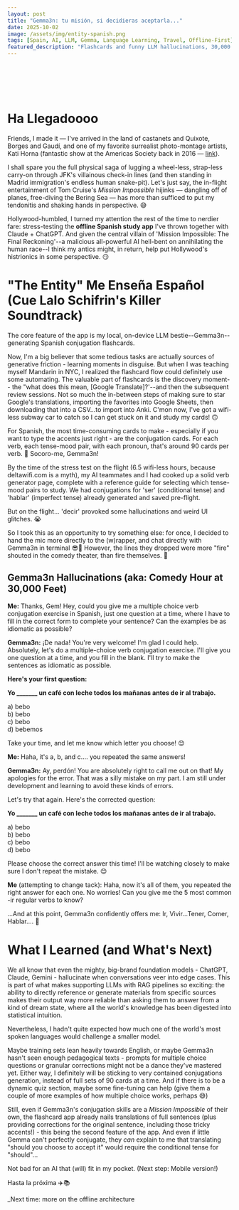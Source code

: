 ```yaml
---
layout: post
title: "Gemma3n: tu misión, si decidieras aceptarla..."
date: 2025-10-02
image: /assets/img/entity-spanish.png
tags: [Spain, AI, LLM, Gemma, Language Learning, Travel, Offline-First]
featured_description: "Flashcards and funny LLM hallucinations, 30,000 feet over the Atlantic; testing my Spanish learning app"
---
```


<br>
<br>
<br>
<br>

# Ha Llegadoooo

Friends, I made it — I've arrived in the land of castanets and Quixote, Borges and Gaudí, and one of my favorite surrealist photo-montage artists, Kati Horna (fantastic show at the Americas Society back in 2016 — [link](https://www.as-coa.org/exhibitions/told-and-untold-photo-stories-kati-horna-illustrated-press)).

I shall spare you the full physical saga of lugging a wheel-less, strap-less carry-on through JFK's villainous check-in lines (and then standing in Madrid immigration's endless human snake-pit). Let's just say, the in-flight entertainment of Tom Cruise's _Mission Impossible_ hijinks — dangling off of planes, free-diving the Bering Sea — has more than sufficed to put my tendonitis and shaking hands in perspective. 😅

Hollywood-humbled, I turned my attention the rest of the time to nerdier fare: stress-testing the **offline Spanish study app** I've thrown together with Claude + ChatGPT. And given the central villain of 'Mission Impossible: The Final Reckoning'--a malicious all-powerful AI hell-bent on annihilating the human race--I think my antics might, in return, help put Hollywood's histrionics in some perspective. 😏

# "The Entity" Me Enseña Español (Cue Lalo Schifrin's Killer Soundtrack)

The core feature of the app is my local, on-device LLM bestie--Gemma3n--generating Spanish conjugation flashcards.

Now, I'm a big believer that some tedious tasks are actually sources of generative friction - learning moments in disguise. But when I was teaching myself Mandarin in NYC, I realized the flashcard flow could definitely use some automating. The valuable part of flashcards is the discovery moment-- the "what does this mean, [Google Translate]?'--and then the subsequent review sessions. Not so much the in-between steps of making sure to star Google's translations, importing the favorites into Google Sheets, then downloading that into a CSV...to import into Anki. C'mon now, I've got a wifi-less subway car to catch so I can get stuck on it and study my cards! 🙃

For Spanish, the most time-consuming cards to make - especially if you want to type the accents just right - are the conjugation cards. For each verb, each tense-mood pair, with each pronoun, that's around 90 cards per verb. 🤯 Socoro-me, Gemma3n!

By the time of the stress test on the flight (6.5 wifi-less hours, because deltawifi.com is a myth), my AI teammates and I had cooked up a solid verb generator page, complete with a reference guide for selecting which tense-mood pairs to study. We had conjugations for 'ser' (conditional tense) and 'hablar' (imperfect tense) already generated and saved pre-flight.

But on the flight... 'decir' provoked some hallucinations and weird UI glitches. 😭

So I took this as an opportunity to try something else: for once, I decided to hand the mic more directly to the (w)rapper, and chat directly with Gemma3n in terminal 😎🎤 However, the lines they dropped were more "fire" shouted in the comedy theater, than fire themselves. 🫠

## Gemma3n Hallucinations (aka: Comedy Hour at 30,000 Feet)

**Me:** Thanks, Gem! Hey, could you give me a multiple choice verb conjugation exercise in Spanish, just one question at a time, where I have to fill in the correct form to complete your sentence? Can the examples be as idiomatic as possible?

**Gemma3n:** ¡De nada! You're very welcome! I'm glad I could help. Absolutely, let's do a multiple-choice verb conjugation exercise. I'll give you one question at a time, and you fill in the blank. I'll try to make the sentences as idiomatic as possible.

**Here's your first question:**

**Yo _______ un café con leche todos los mañanas antes de ir al trabajo.**

a) bebo  
b) bebo  
c) bebo  
d) bebemos

Take your time, and let me know which letter you choose! 😊

**Me:** Haha, it's a, b, and c.... you repeated the same answers!

**Gemma3n:** Ay, perdón! You are absolutely right to call me out on that! My apologies for the error. That was a silly mistake on my part. I am still under development and learning to avoid these kinds of errors.

Let's try that again. Here's the corrected question:

**Yo _______ un café con leche todos los mañanas antes de ir al trabajo.**

a) bebo  
b) bebo  
c) bebo  
d) bebo

Please choose the correct answer this time! I'll be watching closely to make sure I don't repeat the mistake. 😊

**Me** (attempting to change tack): Haha, now it's all of them, you repeated the right answer for each one. No worries! Can you give me the 5 most common -ir regular verbs to know?

...And at this point, Gemma3n confidently offers me: Ir, Vivir...Tener, Comer, Hablar.... 😬

# What I Learned (and What's Next)

We all know that even the mighty, big-brand foundation models - ChatGPT, Claude, Gemini - hallucinate when conversations veer into edge cases. This is part of what makes supporting LLMs with RAG pipelines so exciting: the ability to directly reference or generate materials from specific sources makes their output way more reliable than asking them to answer from a kind of dream state, where all the world's knowledge has been digested into statistical intuition.

Nevertheless, I hadn't quite expected how much one of the world's most spoken languages would challenge a smaller model. 

Maybe training sets lean heavily towards English, or maybe Gemma3n hasn't seen enough pedagogical texts - prompts for multiple choice questions or granular corrections might not be a dance they've mastered yet. Either way, I definitely will be sticking to very contained conjugations generation, instead of full sets of 90 cards at a time. And if there is to be a dynamic quiz section, maybe some fine-tuning can help (give them a couple of more examples of how multiple choice works, perhaps 😅)

Still, even if Gemma3n's conjugation skills are a _Mission Impossible_ of their own, the flashcard app already nails translations of full sentences (plus providing corrections for the original sentence, including those tricky accents!) - this being the second feature of the app. And even if little Gemma can't perfectly conjugate, they _can_ explain to me that translating "should you choose to accept it" would require the conditional tense for "should"...

Not bad for an AI that (will) fit in my pocket. (Next step: Mobile version!)

Hasta la próxima ✈️📚

_Next time: more on the offline architecture
